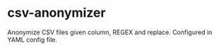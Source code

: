 # csv-anonymizer
Anonymize CSV files given column, REGEX and replace. Configured in YAML config file.
